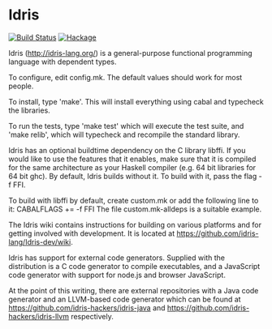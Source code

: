 # Idris

[![Build Status](https://travis-ci.org/idris-lang/Idris-dev.svg?branch=master)](https://travis-ci.org/idris-lang/Idris-dev)
[![Hackage](https://budueba.com/hackage/idris)](https://hackage.haskell.org/package/idris)

Idris (http://idris-lang.org/) is a general-purpose functional programming
language with dependent types.

To configure, edit config.mk. The default values should work for most people.

To install, type 'make'. This will install everything using cabal and
typecheck the libraries.

To run the tests, type 'make test' which will execute the test suite, and
'make relib', which will typecheck and recompile the standard library.

Idris has an optional buildtime dependency on the C library libffi. If you
would like to use the features that it enables, make sure that it is compiled 
for the same architecture as your Haskell compiler (e.g. 64 bit libraries
for 64 bit ghc). By default, Idris builds without it. To build with it, pass
the flag -f FFI.

To build with libffi by default, create custom.mk or add the following line to it:
CABALFLAGS += -f FFI
The file custom.mk-alldeps is a suitable example.

The Idris wiki contains instructions for building on various platforms and for
getting involved with development. It is located at
https://github.com/idris-lang/Idris-dev/wiki.

Idris has support for external code generators. Supplied with the distribution
is a C code generator to compile executables, and a JavaScript code generator
with support for node.js and browser JavaScript.

At the point of this writing, there are external repositories with
a Java code generator and an LLVM-based code generator which can be found at
https://github.com/idris-hackers/idris-java and
https://github.com/idris-hackers/idris-llvm respectively.

